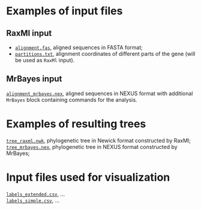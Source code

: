# Examples of input files

## RaxMl input
- [`alignment.fas`](https://raw.githubusercontent.com/Mycology-Microbiology-Center/Phylo2021/main/data/alignment.fas), aligned sequences in FASTA format;<br/>
- [`partitions.txt`](https://raw.githubusercontent.com/Mycology-Microbiology-Center/Phylo2021/main/data/partitions.txt), alignment coordinates of different parts of the gene (will be used as `RaxMl` input).<br/>

## MrBayes input
[`alignment_mrbayes.nex`](https://raw.githubusercontent.com/Mycology-Microbiology-Center/Phylo2021/main/data/alignment_mrbayes.nex), aligned sequences in NEXUS format with additional `MrBayes` block containing commands for the analysis.<br/>


# Examples of resulting trees

[`tree_raxml.nwk`](https://raw.githubusercontent.com/Mycology-Microbiology-Center/Phylo2021/main/data/tree_raxml.nwk), phylogenetic tree in Newick format constructed by RaxMl;<br/>
[`tree_mrbayes.nex`](https://raw.githubusercontent.com/Mycology-Microbiology-Center/Phylo2021/main/data/tree_mrbayes.nex), phylogenetic tree in NEXUS format constructed by MrBayes;<br/>


# Input files used for visualization
[`labels_extended.csv`](https://raw.githubusercontent.com/Mycology-Microbiology-Center/Phylo2021/main/data/), ...<br/>
[`labels_simple.csv`](https://raw.githubusercontent.com/Mycology-Microbiology-Center/Phylo2021/main/data/), ...<br/>


